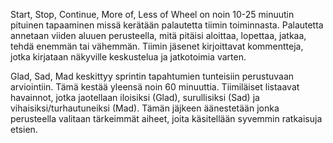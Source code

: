 Start, Stop, Continue, More of, Less of Wheel on noin 10-25 minuutin pituinen tapaaminen missä kerätään palautetta tiimin toiminnasta. Palautetta annetaan viiden aluuen perusteella, mitä pitäisi aloittaa, lopettaa, jatkaa, tehdä enemmän tai vähemmän. Tiimin jäsenet kirjoittavat kommentteja, jotka kirjataan näkyville keskustelua ja jatkotoimia varten.

Glad, Sad, Mad keskittyy sprintin tapahtumien tunteisiin perustuvaan arviointiin. Tämä kestää yleensä noin 60 minuuttia. Tiimiläiset listaavat havainnot, jotka jaotellaan iloisiksi (Glad), surullisiksi (Sad) ja vihaisiksi/turhautuneiksi (Mad). Tämän jäjkeen äänestetään jonka perusteella valitaan tärkeimmät aiheet, joita käsitellään syvemmin ratkaisuja etsien.